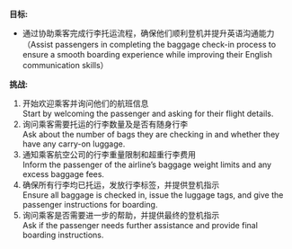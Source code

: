 **目标:**
- 通过协助乘客完成行李托运流程，确保他们顺利登机并提升英语沟通能力（Assist passengers in completing the baggage check-in process to ensure a smooth boarding experience while improving their English communication skills）

**挑战:**
1. 开始欢迎乘客并询问他们的航班信息  
   Start by welcoming the passenger and asking for their flight details.  
2. 询问乘客需要托运的行李数量及是否有随身行李  
   Ask about the number of bags they are checking in and whether they have any carry-on luggage.  
3. 通知乘客航空公司的行李重量限制和超重行李费用  
   Inform the passenger of the airline’s baggage weight limits and any excess baggage fees.  
4. 确保所有行李均已托运，发放行李标签，并提供登机指示  
   Ensure all baggage is checked in, issue the luggage tags, and give the passenger instructions for boarding.  
5. 询问乘客是否需要进一步的帮助，并提供最终的登机指示  
   Ask if the passenger needs further assistance and provide final boarding instructions.

